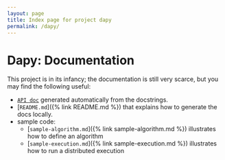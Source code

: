 ```yaml
---
layout: page
title: Index page for project dapy
permalink: /dapy/
---
```


# Dapy: Documentation

This project is in its infancy; the documentation is still very scarce, but you may find the following useful:

* [`API doc`](api/) generated automatically from the docstrings.
* [`README.md`]({% link README.md %}) that explains how to generate the docs locally.
* sample code:
    * [`sample-algorithm.md`]({% link sample-algorithm.md %}) illustrates how to define an algorithm
    * [`sample-execution.md`]({% link sample-execution.md %}) illustrates how to run a distributed execution

